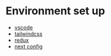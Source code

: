 # Environment set up

- [vscode](./vscode.md)
- [tailwindcss](./tailwindcss.md)
- [redux](./redux.md)
- [next config](./next-config.md)
